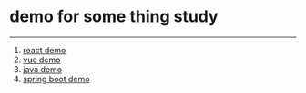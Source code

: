# demo for some thing study

----

1. [react demo](./app-react-16.x)
2. [vue demo](./app-vue-3.x)
3. [java demo](./java)
4. [spring boot demo](./spring-boot )
